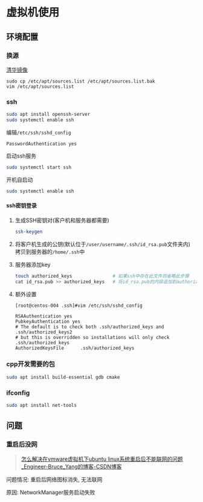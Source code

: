 # 虚拟机使用

## 环境配置

### 换源

[清华镜像](https://mirror.tuna.tsinghua.edu.cn/help/ubuntu/)

```
sudo cp /etc/apt/sources.list /etc/apt/sources.list.bak
vim /etc/apt/sources.list
```



### ssh

```bash
sudo apt install openssh-server
sudo systemctl enable ssh
```

编辑`/etc/ssh/sshd_config`

```config
PasswordAuthentication yes
```

启动ssh服务

```bash
sudo systemctl start ssh
```

开机自启动

```bash
sudo systemctl enable ssh
```

#### ssh密钥登录

1. 生成SSH密钥对(客户机和服务器都需要)

   ```bash
   ssh-keygen
   ```

2. 将客户机生成的公钥(默认位于`/user/username/.ssh/id_rsa.pub`文件夹内) 拷贝到服务器的`/home/.ssh`中

3. 服务器添加key

   ```bash
   touch authorized_keys               # 如果ssh中存在此文件则省略此步骤
   cat id_rsa.pub >> authorized_keys   # 将id_rsa.pub的内容追加到authorized_keys
   ```

4. 额外设置

   ```config
   [root@centos-004 .ssh]#vim /etc/ssh/sshd_config
   
   RSAAuthentication yes
   PubkeyAuthentication yes
   # The default is to check both .ssh/authorized_keys and .ssh/authorized_keys2
   # but this is overridden so installations will only check .ssh/authorized_keys
   AuthorizedKeysFile      .ssh/authorized_keys
   ```

   

### cpp开发需要的包

```bash
sudo apt install build-essential gdb cmake
```

### ifconfig

```bash
sudo apt install net-tools
```





## 问题

### 重启后没网

>  [怎么解决在vmware虚拟机下ubuntu linux系统重启后不能联网的问题_Engineer-Bruce_Yang的博客-CSDN博客](https://blog.csdn.net/morixinguan/article/details/118886890)

问题情况: 重启后网络图标消失, 无法联网

原因: NetworkManager服务启动失败